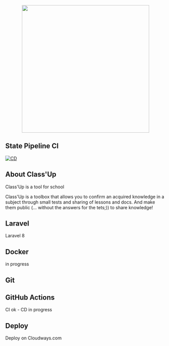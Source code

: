 <p align="center"><a href="https://laravel.com" target="_blank"><img src="/img/classuplogo.PNG" width="400"></a></p>

## State Pipeline CI
[![CD](https://github.com/ClassUp-project/classup_new_classup/actions/workflows/main.yaml/badge.svg?branch=main)](https://github.com/ClassUp-project/classup_new_classup/actions/workflows/main.yaml)

## About Class'Up

Class'Up is a tool for school 

Class'Up is a toolbox that allows you to confirm an acquired knowledge in a subject through small tests and sharing of lessons and docs. And make them public (... without the answers for the tets;)) to share knowledge!

## Laravel
Laravel 8
## Docker
in progress

## Git

## GitHub Actions
CI ok - CD in progress
## Deploy
Deploy on Cloudways.com

